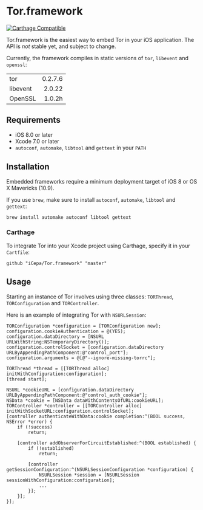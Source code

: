 # Tor.framework

[![Carthage Compatible](https://img.shields.io/badge/Carthage-compatible-4BC51D.svg?style=flat)](https://github.com/Carthage/Carthage)

Tor.framework is the easiest way to embed Tor in your iOS application. The API is *not* stable yet, and subject to change.

Currently, the framework compiles in static versions of `tor`, `libevent` and `openssl`:

|          |         |
|:-------- | -------:|
| tor      | 0.2.7.6 |
| libevent | 2.0.22  |
| OpenSSL  | 1.0.2h  |

## Requirements

- iOS 8.0 or later
- Xcode 7.0 or later
- `autoconf`, `automake`, `libtool` and `gettext` in your `PATH`

## Installation

Embedded frameworks require a minimum deployment target of iOS 8 or OS X Mavericks (10.9).

If you use `brew`, make sure to install `autoconf`, `automake`, `libtool` and `gettext`:

```
brew install automake autoconf libtool gettext
```

### Carthage

To integrate Tor into your Xcode project using Carthage, specify it in your `Cartfile`:

```ogdl
github "iCepa/Tor.framework" "master"
```

## Usage

Starting an instance of Tor involves using three classes: `TORThread`, `TORConfiguration` and `TORController`.

Here is an example of integrating Tor with `NSURLSession`:

```objc
TORConfiguration *configuration = [TORConfiguration new];
configuration.cookieAuthentication = @(YES);
configuration.dataDirectory = [NSURL URLWithString:NSTemporaryDirectory()];
configuration.controlSocket = [configuration.dataDirectory URLByAppendingPathComponent:@"control_port"];
configuration.arguments = @[@"--ignore-missing-torrc"];

TORThread *thread = [[TORThread alloc] initWithConfiguration:configuration];
[thread start];

NSURL *cookieURL = [configuration.dataDirectory URLByAppendingPathComponent:@"control_auth_cookie"];
NSData *cookie = [NSData dataWithContentsOfURL:cookieURL];
TORController *controller = [[TORController alloc] initWithSocketURL:configuration.controlSocket];
[controller authenticateWithData:cookie completion:^(BOOL success, NSError *error) {
    if (!success)
        return;
    
    [controller addObserverForCircuitEstablished:^(BOOL established) {
        if (!established)
            return;
        
        [controller getSessionConfiguration:^(NSURLSessionConfiguration *configuration) {
            NSURLSession *session = [NSURLSession sessionWithConfiguration:configuration];
            ...
        }];
    }];
}];
```
